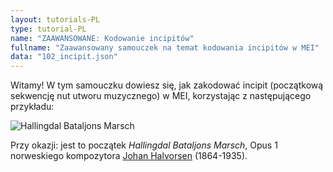 ```yaml
---
layout: tutorials-PL
type: tutorial-PL
name: "ZAAWANSOWANE: Kodowanie incipitów"
fullname: "Zaawansowany samouczek na temat kodowania incipitów w MEI"
data: "102_incipit.json"
---
```

Witamy! W tym samouczku dowiesz się, jak zakodować incipit (początkową sekwencję nut utworu muzycznego) w MEI, korzystając z następującego przykładu:

![Hallingdal Bataljons Marsch](./102_incipit.png)

Przy okazji: jest to początek _Hallingdal Bataljons Marsch_, Opus 1 norweskiego kompozytora [Johan Halvorsen](https://en.wikipedia.org/wiki/Johan_Halvorsen) (1864-1935).
